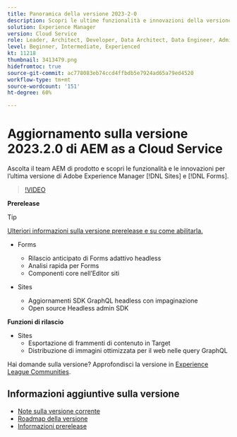 ```yaml
---
title: Panoramica della versione 2023-2-0
description: Scopri le ultime funzionalità e innovazioni della versione 2023-2-0 di Adobe Experience Manager [!DNL Forms] e [!DNL Sites].
solution: Experience Manager
version: Cloud Service
role: Leader, Architect, Developer, Data Architect, Data Engineer, Admin, User
level: Beginner, Intermediate, Experienced
kt: 11218
thumbnail: 3413479.png
hidefromtoc: true
source-git-commit: ac778083eb74ccd4ffbdb5e7924ad65a79ed4520
workflow-type: tm+mt
source-wordcount: '151'
ht-degree: 60%

---
```


# Aggiornamento sulla versione 2023.2.0 di AEM as a Cloud Service

Ascolta il team AEM di prodotto e scopri le funzionalità e le innovazioni per l’ultima versione di Adobe Experience Manager [!DNL Sites] e [!DNL Forms].

>[!VIDEO](https://video.tv.adobe.com/v/3416885/?quality=12&learn=on)

**Prerelease**

>[!TIP]
>
>[Ulteriori informazioni sulla versione prerelease e su come abilitarla.](https://experienceleague.adobe.com/docs/experience-manager-cloud-service/content/release-notes/prerelease.html?lang=it)

* Forms
   * Rilascio anticipato di Forms adattivo headless
   * Analisi rapida per Forms
   * Componenti core nell’Editor siti

* Sites
   * Aggiornamenti SDK GraphQL headless con impaginazione
   * Open source Headless admin SDK

**Funzioni di rilascio**

* Sites
   * Esportazione di frammenti di contenuto in Target
   * Distribuzione di immagini ottimizzata per il web nelle query GraphQL

Hai domande sulla versione?  Approfondisci la versione in [Experience League Communities](https://adobe.ly/3RPNYZF).

## Informazioni aggiuntive sulla versione

* [Note sulla versione corrente](https://experienceleague.adobe.com/docs/experience-manager-cloud-service/content/release-notes/home.html?lang=it)
* [Roadmap della versione](https://experienceleague.adobe.com/docs/experience-manager-release-information/aem-release-updates/update-releases-roadmap.html?lang=it)
* [Informazioni prerelease](https://experienceleague.adobe.com/docs/experience-manager-cloud-service/content/release-notes/prerelease.html?lang=it)
